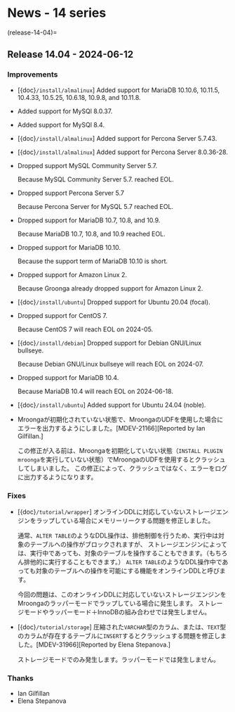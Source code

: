 # News - 14 series

(release-14-04)=
## Release 14.04 - 2024-06-12

### Improvements

* [{doc}`/install/almalinux`] Added support for MariaDB 10.10.6, 10.11.5, 10.4.33, 10.5.25, 10.6.18, 10.9.8, and 10.11.8.

* Added support for MySQl 8.0.37.

* Added support for MySQl 8.4.

* [{doc}`/install/almalinux`] Added support for Percona Server 5.7.43.

* [{doc}`/install/almalinux`] Added support for Percona Server 8.0.36-28.

* Dropped support MySQL Community Server 5.7.

    Because MySQL Community Server 5.7. reached EOL.

* Dropped support Percona Server 5.7

    Because Percona Server for MySQL 5.7 reached EOL.

* Dropped support for MariaDB 10.7, 10.8, and 10.9.

    Because MariaDB 10.7, 10.8, and 10.9 reached EOL.

* Dropped support for MariaDB 10.10.

    Because the support term of MariaDB 10.10 is short.

* Dropped support for Amazon Linux 2.

    Because Groonga already dropped support for Amazon Linux 2.

* [{doc}`/install/ubuntu`] Dropped support for Ubuntu 20.04 (focal).

* Dropped support for CentOS 7.

    Because CentOS 7 will reach EOL on 2024-05.

* [{doc}`/install/debian`] Dropped support for Debian GNU/Linux bullseye.

    Because Debian GNU/Linux bullseye will reach EOL on 2024-07.

* Dropped support for MariaDB 10.4.

    Because MariaDB 10.4 will reach EOL on 2024-06-18.

* [{doc}`/install/ubuntu`] Added support for Ubuntu 24.04 (noble).

* Mroongaが初期化されていない状態で、MroongaのUDFを使用した場合にエラーを出力するようにしました。[MDEV-21166][Reported by Ian Gilfillan.]

  この修正が入る前は、Mroongaを初期化していない状態（`INSTALL PLUGIN mroonga`を実行していない状態）でMroongaのUDFを使用するとクラッシュしてしまいました。
  この修正によって、クラッシュではなく、エラーをログに出力するようになります。

### Fixes

* [{doc}`/tutorial/wrapper`] オンラインDDLに対応していないストレージエンジンをラップしている場合にメモリーリークする問題を修正しました。

  通常、`ALTER TABLE`のようなDDL操作は、排他制御を行うため、実行中は対象のテーブルへの操作がブロックされますが、
  ストレージエンジンによっては、実行中であっても、対象のテーブルを操作することもできます。（もちろん排他的に実行することもできます。）
  `ALTER TABLE`のようなDDL操作中であっても対象のテーブルへの操作を可能にする機能をオンラインDDLと呼びます。

  今回の問題は、このオンラインDDLに対応していないストレージエンジンをMroongaのラッパーモードでラップしている場合に発生します。
  ストレージモードやラッパーモード＋InnoDBの組み合わせでは発生しません。

* [{doc}`/tutorial/storage`] 圧縮された`VARCHAR`型のカラム、または、`TEXT`型のカラムが存在するテーブルに`INSERT`するとクラッシュする問題を修正しました。[MDEV-31966][Reported by Elena Stepanova.]

  ストレージモードでのみ発生します。ラッパーモードでは発生しません。

### Thanks

* Ian Gilfillan
* Elena Stepanova
